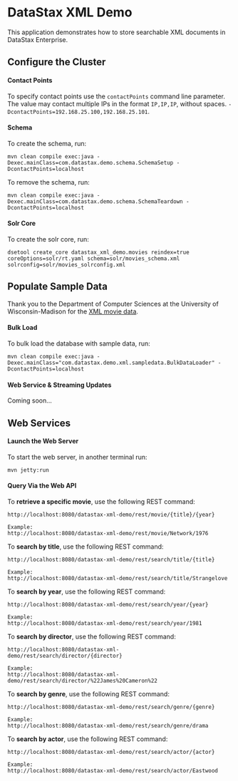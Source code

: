 # DataStax XML Demo

This application demonstrates how to store searchable XML documents in DataStax Enterprise.

## Configure the Cluster

#### Contact Points

To specify contact points use the `contactPoints` command line parameter. The value may contact multiple IPs in the format `IP,IP,IP`, without spaces. `-DcontactPoints=192.168.25.100,192.168.25.101`.

#### Schema

To create the schema, run:

	mvn clean compile exec:java -Dexec.mainClass=com.datastax.demo.schema.SchemaSetup -DcontactPoints=localhost
	
To remove the schema, run:

	mvn clean compile exec:java -Dexec.mainClass=com.datastax.demo.schema.SchemaTeardown -DcontactPoints=localhost

#### Solr Core

To create the solr core, run:

	dsetool create_core datastax_xml_demo.movies reindex=true coreOptions=solr/rt.yaml schema=solr/movies_schema.xml solrconfig=solr/movies_solrconfig.xml

## Populate Sample Data

Thank you to the Department of Computer Sciences at the University of Wisconsin-Madison for the [XML movie data][niagara].

#### Bulk Load

To bulk load the database with sample data, run:

	mvn clean compile exec:java -Dexec.mainClass="com.datastax.demo.xml.sampledata.BulkDataLoader" -DcontactPoints=localhost

#### Web Service & Streaming Updates

Coming soon...

## Web Services

#### Launch the Web Server

To start the web server, in another terminal run:

	mvn jetty:run

#### Query Via the Web API

To **retrieve a specific movie**, use the following REST command:

	http://localhost:8080/datastax-xml-demo/rest/movie/{title}/{year}
	
	Example:
	http://localhost:8080/datastax-xml-demo/rest/movie/Network/1976
  
  
To **search by title**, use the following REST command:

	http://localhost:8080/datastax-xml-demo/rest/search/title/{title}
	
	Example:
	http://localhost:8080/datastax-xml-demo/rest/search/title/Strangelove
  
  
To **search by year**, use the following REST command:

	http://localhost:8080/datastax-xml-demo/rest/search/year/{year}
	
	Example:
	http://localhost:8080/datastax-xml-demo/rest/search/year/1981
  
  
To **search by director**, use the following REST command:

	http://localhost:8080/datastax-xml-demo/rest/search/director/{director}
	
	Example:
	http://localhost:8080/datastax-xml-demo/rest/search/director/%22James%20Cameron%22
  
  
To **search by genre**, use the following REST command:

	http://localhost:8080/datastax-xml-demo/rest/search/genre/{genre}
	
	Example:
	http://localhost:8080/datastax-xml-demo/rest/search/genre/drama
  
  
To **search by actor**, use the following REST command:

	http://localhost:8080/datastax-xml-demo/rest/search/actor/{actor}
	
	Example:
	http://localhost:8080/datastax-xml-demo/rest/search/actor/Eastwood

[niagara]: http://research.cs.wisc.edu/niagara/data.html "Niagara XML movie data"
